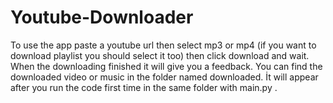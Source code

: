 # Youtube-Downloader
To use the app paste a youtube url then select mp3 or mp4 (if you want to download playlist you should select it too) then click download and wait. 
When the downloading finished it will give you a feedback.
You can find the downloaded video or music in the folder named downloaded. İt will appear after you run the code first time in the same folder with main.py .
